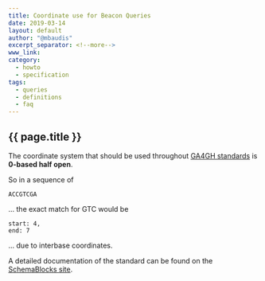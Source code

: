 ```yaml
---
title: Coordinate use for Beacon Queries
date: 2019-03-14
layout: default
author: "@mbaudis"
excerpt_separator: <!--more-->
www_link: 
category:
  - howto
  - specification
tags:
  - queries
  - definitions
  - faq
---
```


## {{ page.title }}

The coordinate system that should be used throughout [GA4GH standards](https://schemablocks.org/categories/formats.html) is __0-based half open__.

<!--more-->

So in a sequence of

```
ACCGTCGA
```
... the exact match for GTC would be

```
start: 4,
end: 7
```
... due to interbase coordinates.

A detailed documentation of the standard can be found on the [SchemaBlocks site](https://schemablocks.org/categories/formats/genome-coordinates.html).
